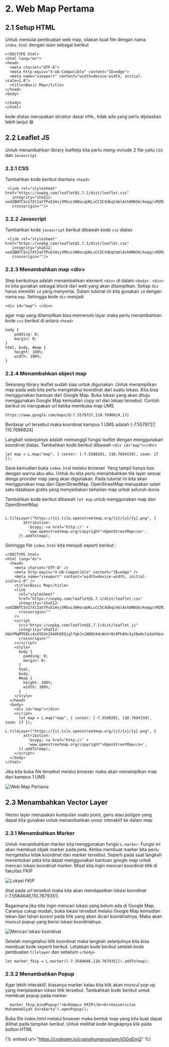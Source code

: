 # 2. Web Map Pertama

## 2.1 Setup HTML

Untuk memulai pembuatan web map, silakan buat file dengan nama `index.html` dengan isian sebagai berikut

```
<!DOCTYPE html>
<html lang="en">
<head>
  <meta charset="UTF-8">
  <meta http-equiv="X-UA-Compatible" content="IE=edge">
  <meta name="viewport" content="width=device-width, initial-scale=1.0">
  <title>Basic Map</title>
</head>
<body>
  
</body>
</html>
```

kode diatas merupakan struktur dasar `HTML`, tidak ada yang perlu dijelaskan lebih lanjut 😄



## 2.2 Leaflet JS

Untuk menambahkan library leafletjs kita perlu meng-include 2 file yaitu `CSS` dan `Javascript`

### 2.2.1 CSS

Tambahkan kode berikut diantara `<head>`

```
 <link rel="stylesheet" href="https://unpkg.com/leaflet@1.7.1/dist/leaflet.css"
   integrity="sha512-xodZBNTC5n17Xt2atTPuE1HxjVMSvLVW9ocqUKLsCC5CXdbqCmblAshOMAS6/keqq/sMZMZ19scR4PsZChSR7A=="
   crossorigin=""/>
```

### 2.2.2 Javascript

Tambahkan kode `javascript` berikut dibawah kode `css` diatas

```
 <link rel="stylesheet" href="https://unpkg.com/leaflet@1.7.1/dist/leaflet.css"
   integrity="sha512-xodZBNTC5n17Xt2atTPuE1HxjVMSvLVW9ocqUKLsCC5CXdbqCmblAshOMAS6/keqq/sMZMZ19scR4PsZChSR7A=="
   crossorigin=""/>
```

### 2.2.3 Menambahkan map \<div>

Step berikutnya adalah menambahkan element `<div>` di dalam `<body>.` `<div>` ini kita gunakan sebagai block dari web yang akan ditampilkan. Setiap `div` harus memiliki `id` yang menyertai. Dalam tutorial ini kita gunakan `id` dengan nama `map`. Sehingga kode `div` menjadi

```
<div id="map"> </div>
```

agar map yang ditampilkan bisa memenuhi layar maka perlu menambahkan kode `css` berikut di antara `<head>`

```
body {
    padding: 0;
    margin: 0;
}
html, body, #map {
    height: 100%;
    width: 100%;
}
```

### 2.2.4 Menambahkan object map

Sekarang library leaflet sudah siap untuk digunakan. Untuk menampilkan map pada web kita perlu mengetahui koordinat dari suatu lokasi. Kita bisa menggunakan bantuan dari Google Map. Buka lokasi yang akan dituju menggunakan Google Map kemudian copy url dari lokasi tersebut. Contoh berikut ini merupakan url ketika membuka map UMS

```
https://www.google.com/maps/@-7.5579727,110.7696624,17z
```

Berdasar url tersebut maka koordinat kampus 1 UMS adalah \[-7.5579727, 110.7696624]

Langkah selanjutnya adalah memanggil fungsi leaflet dengan menggunakan koordinat diatas. Tambahkan kode berikut dibawah `<div id="map"></d`iv>

```
let map = L.map("map", { center: [-7.5580281, 110.7694159], zoom: 17 });
```

Save kemudian buka `index.htm`l melalui browser. Yang tampil hanya box dengan warna abu-abu. Untuk itu kita perlu menambahkan tile layer sesuai denga provider map yang akan digunakan. Pada tutorial ini kita akan menggunakan map dari OpenStreetMap. OpenStreetMap merupakan salah satu database gratis yang menyediakan tampilan map untuk seluruh dunia

Tambahkan kode berikut dibawah `let map` untuk menggunakan map dari OpenStreetMap

```
      L.tileLayer("https://{s}.tile.openstreetmap.org/{z}/{x}/{y}.png", {
        attribution:
          '&copy; <a href="http://' +
          'www.openstreetmap.org/copyright">OpenStreetMap</a>',
      }).addTo(map);
```

Sehingga file `index.html` kita menjadi seperti berikut :&#x20;

```
<!DOCTYPE html>
<html lang="en">
  <head>
    <meta charset="UTF-8" />
    <meta http-equiv="X-UA-Compatible" content="IE=edge" />
    <meta name="viewport" content="width=device-width, initial-scale=1.0" />
    <title>Basic Map</title>
    <link
      rel="stylesheet"
      href="https://unpkg.com/leaflet@1.7.1/dist/leaflet.css"
      integrity="sha512-xodZBNTC5n17Xt2atTPuE1HxjVMSvLVW9ocqUKLsCC5CXdbqCmblAshOMAS6/keqq/sMZMZ19scR4PsZChSR7A=="
      crossorigin=""
    />
    <script
      src="https://unpkg.com/leaflet@1.7.1/dist/leaflet.js"
      integrity="sha512-XQoYMqMTK8LvdxXYG3nZ448hOEQiglfqkJs1NOQV44cWnUrBc8PkAOcXy20w0vlaXaVUearIOBhiXZ5V3ynxwA=="
      crossorigin=""
    ></script>
    <style>
      body {
        padding: 0;
        margin: 0;
      }
      html,
      body,
      #map {
        height: 100%;
        width: 100%;
      }
    </style>
  </head>
  <body>
    <div id="map"></div>
    <script>
      let map = L.map("map", { center: [-7.5580281, 110.7694159], zoom: 17 });
      L.tileLayer("https://{s}.tile.openstreetmap.org/{z}/{x}/{y}.png", {
        attribution:
          '&copy; <a href="http://' +
          'www.openstreetmap.org/copyright">OpenStreetMap</a>',
      }).addTo(map);
    </script>
  </body>
</html>

```

Jika kita buka file tersebut melalui browser maka akan menampilkan map dari kampus 1 UMS

![Web Map Pertama](<../.gitbook/assets/image (4).png>)

## 2.3 Menambahkan Vector Layer

Vector layer merupakan kumpulan suatu point, garis atau poligon yang dapat kita gunakan untuk menambahkan unsur interaktif ke dalam map

### 2.3.1 Menambahkan Marker

Untuk menambahkan marker kita menggunakan fungsi `L.marker`. Fungsi ini akan membuat objek marker pada peta. Ketika membuat marker kita perlu mengetahui letak koordinat dari marker tersebut. Seperti pada saat langkah menentukan peta kita dapat menggunakan bantuan google map untuk mencari lokasi koordinat marker. Misal kita ingin mencari koordinat titik di fakultas FKIP&#x20;

![Lokasi FKIP](<../.gitbook/assets/image (2).png>)

lihat pada url tersebut maka kita akan mendapatkan lokasi koordinat \[-7.5584646,110.7679351]

Bagaimana jika kita ingin mencari lokasi yang belum ada di Google Map. Caranya cukup mudah, buka lokasi tersebut melalui Google Map kemudian tekan dan tahan kursor pada titik yang akan dicari koordinatnya. Maka akan muncul popup yang berisi lokasi koordinatnya.

![Mencari lokasi koordinat](../.gitbook/assets/image.png)

Setelah mengetahui titik koordinat maka langkah selanjutnya kita bisa membuat kode seperti berikut. Letakkan kode berikut setelah kode pembuatan `tilelayer` dan sebelum `</body>`

```
let marker_fkip = L.marker([-7.5584646,110.7679351]).addTo(map);
```

### 2.3.2 Menambahkan Popup

Agar lebih interaktif, biasanya marker kalau kita klik akan muncul pop up yang menjelaskan lokasi titik tersebut. Tambahkan kode berikut untuk membuat popup pada marker

```
  marker_fkip.bindPopup("<b>Kampus FKIP</b><br>Universitas Muhammadiyah Surakarta").openPopup();
```

Buka file index.html melalui browser maka bentuk map yang kita buat dapat dilihat pada tampilan berikut. Untuk melihat kode lengkapnya klik pada button HTML

{% embed url="https://codepen.io/cyanohumanos/pen/jOGqEmQ" %}
